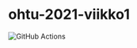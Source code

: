 # ohtu-2021-viikko1

![GitHub Actions](https://github.com/asianomainen/ohtu-2021-viikko1/actions/workflows/java-ci-with-gradle.yml/badge.svg)
